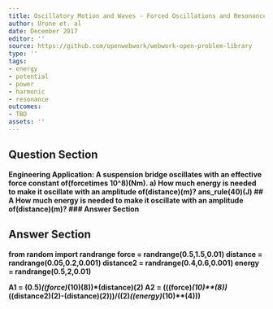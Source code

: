 ```yaml
---
title: Oscillatory Motion and Waves - Forced Oscillations and Resonance
author: Urone et. al
date: December 2017
editor: ''
source: https://github.com/openwebwork/webwork-open-problem-library
type: ''
tags:
- energy
- potential
- power
- harmonic
- resonance
outcomes:
- TBD
assets: ''
---
```


## Question Section 

<b>
Engineering Application: A suspension bridge oscillates with an effective force constant of(forcetimes 10^8)(Nm). 
a) How much energy is needed to make it oscillate with an amplitude of(distance)(m)?
ans_rule(40)(J)
## A
How much energy is needed to make it oscillate with an amplitude of(distance)(m)?
### Answer Section


## Answer Section

from random import randrange
force = randrange(0.5,1.5,0.01)
distance = randrange(0.05,0.2,0.001)
distance2 = randrange(0.4,0.6,0.001)
energy = randrange(0.5,2,0.01)


A1 = (0.5)*((force)*(10)**(8))*(distance)**(2) 
A2 = (((force)*(10)**(8))*((distance2)**(2)-(distance)**(2)))/((2)*((energy)*(10)**(4)))